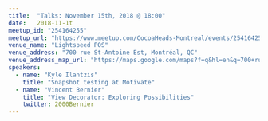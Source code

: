```yaml
---
title:  "Talks: November 15th, 2018 @ 18:00"
date:   2018-11-1t
meetup_id: "254164255" 
meetup_url: "https://www.meetup.com/CocoaHeads-Montreal/events/254164255/"
venue_name: "Lightspeed POS"
venue_address: "700 rue St-Antoine Est, Montréal, QC"
venue_address_map_url: "https://maps.google.com/maps?f=q&hl=en&q=700+rue+St-Antoine+Est%2C+Montréal%2C+QC%2C+ca"
speakers:
  - name: "Kyle Ilantzis"
    title: "Snapshot testing at Motivate"
  - name: "Vincent Bernier"
    title: "View Decorator: Exploring Possibilities"
    twitter: 2000Bernier
---
```

